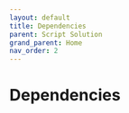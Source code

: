 ```yaml
---
layout: default
title: Dependencies
parent: Script Solution
grand_parent: Home
nav_order: 2
---
```

# Dependencies